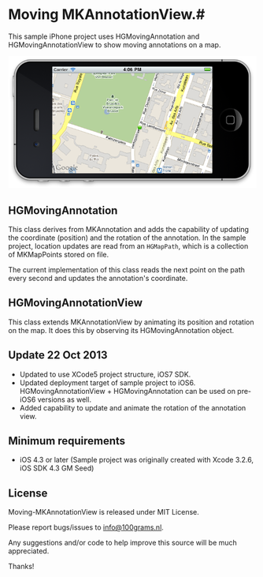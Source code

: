 # Moving MKAnnotationView.#

This sample iPhone project uses HGMovingAnnotation and HGMovingAnnotationView to show moving annotations on a map. 

![](https://github.com/100grams/Moving-MKAnnotationView/raw/master/Screenshots/HGMovingAnnotation.png) 


HGMovingAnnotation 
------------------

This class derives from MKAnnotation and adds the capability of updating the coordinate (position) and the rotation of the annotation. 
In the sample project, location updates are read from an <code>HGMapPath</code>, which is a collection of MKMapPoints stored on file. 

The current implementation of this class reads the next point on the path every second and updates the annotation's coordinate. 

HGMovingAnnotationView
----------------------

This class extends MKAnnotationView by animating its position and rotation on the map. It does this by observing its HGMovingAnnotation object. 

## Update 22 Oct 2013 ##

- Updated to use XCode5 project structure, iOS7 SDK. 
- Updated deployment target of sample project to iOS6. HGMovingAnnotationView + HGMovingAnnotation can be used on pre-iOS6 versions as well.  
- Added capability to update and animate the rotation of the annotation view. 


## Minimum requirements ##

- iOS 4.3 or later (Sample project was originally created with Xcode 3.2.6, iOS SDK 4.3 GM Seed)
 

## License ##

Moving-MKAnnotationView is released under MIT License.

Please report bugs/issues to info@100grams.nl. 

Any suggestions and/or code to help improve this source will be much appreciated.

Thanks!  